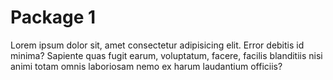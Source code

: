 # Package 1

Lorem ipsum dolor sit, amet consectetur adipisicing elit. Error debitis id minima? Sapiente quas fugit earum, voluptatum, facere, facilis blanditiis nisi animi totam omnis laboriosam nemo ex harum laudantium officiis?
